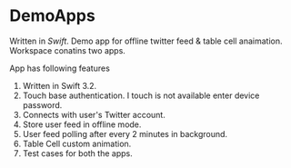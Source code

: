 # DemoApps
Written in *Swift*. Demo app for offline twitter feed &amp; table cell anaimation. Workspace conatins two apps.

App has following features

1. Written in Swift 3.2.
2. Touch base authentication. I touch is not available enter device password.
3. Connects with user's Twitter account.
4. Store user feed in offline mode.
5. User feed polling after every 2 minutes in background.
6. Table Cell custom animation.
7. Test cases for both the apps.
